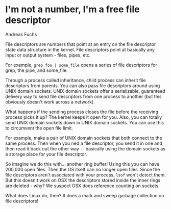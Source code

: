 # I'm not a number, I'm a free file descriptor

Andreas Fuchs

File descriptors are numbers that point at an entry on the file descriptor state data structure in the kernel. File descriptors point at basically any input or output system - files, pipes, etc.

For example, `grep foo | some_file` opens a series of file descriptors for grep, the pipe, and some_file.

Through a process called inheritance, child process can inherit file descriptors from parents. You can also pass file descriptors around using UNIX domain sockets. UNIX domain sockets offer a serializable, guaranteed delivery way to send file descriptors from one process to another (but this obviously doesn't work across a network).

What happens if the sending process closes the file before the receiving process picks it up? The kernel keeps it open for you. Also, you can totally send UNIX domain sockets down in UNIX domain sockets. You can use this to circumvent the open file limit.

For example, make a pair of UNIX domain sockets that both connect to the same process. Then when you ned a file descriptor, you send it in one and then read it back out the other way -- basically using the domain sockets as a storage place for your file descriptor.

So imagine we do this with... another ring buffer! Using this you can have 200,000 open files. Then the OS itself can no longer open files. Since the file descriptors aren't associated with your process, `lsof` won't detect them. But this doesn't work on OSX the descriptors stored inside the inner rings are deleted - why? We suspect OSX does reference counting on sockets.

What does Linux do, then? It does a mark and sweep garbage collection on file descriptors!
